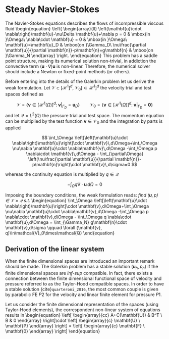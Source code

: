 # Steady Navier-Stokes

The Navier-Stokes equations describes the flows of incompressible viscous fluid 
\begin{equation}
\left\{
    \begin{array}{ll}
        \left(\mathbf{u}\cdot \nabla\right)\mathbf{u}-\nu\Delta \mathbf{u}+\nabla p = 0 & \mbox{in }\Omega\\
        \nabla\cdot \mathbf{u} = 0 & \mbox{in }\Omega\\
        \mathbf{u}=\mathbf{u}_D & \mbox{on }\Gamma_D\\
        \nu\frac{\partial \mathbf{u}}{\partial \mathbf{n}}-p\mathbf{n}=g\mathbf{n} & \mbox{on }\Gamma_N
    \end{array}
\right.
\end{equation}
This problem has a saddle point structure, making its numerical solution non-trivial, in addiction the convective term $\left(\mathbf{u}\cdot \nabla\right)\mathbf{u}$ is non-linear. Therefore, the numerical solver should include a Newton or fixed-point methods (or others).

Before entering into the details of the Galerkin problem let us derive the weak formulation.
Let $\mathcal{V}\subset[\mathcal{H}^1]^d,\; \mathcal{V}_0[\subset\mathcal{H}^1]^d$ the velocity trial and test spaces defined as

$$
\mathcal{V} = \left\{\mathbf{v}\in[\mathcal{H}^1(\Omega)]^d:\;\left. \mathbf{v}\right|_{\Gamma_D} = \mathbf{u}_D\right\}\qquad 
\mathcal{V}_0 = \left\{\mathbf{v}\in[\mathcal{H}^1(\Omega)]^d:\;\left. \mathbf{v}\right|_{\Gamma_D} = \mathbf{0}\right\}
$$
and let $\mathcal{Q}= L^2(\Omega)$ the pressure trial and test space. The momentum equation can be multiplied by the test function $\mathbf{v}\in\mathcal{V}_0$ and the integration by parts is applied

$$
\int_\Omega \left[\left(\mathbf{u}\cdot \nabla\right)\mathbf{u}\right]\cdot \mathbf{v}\,d\Omega+\int_\Omega \nu\nabla \mathbf{u}\cdot \nabla\mathbf{v}\,d\Omega -\int_\Omega p \nabla\cdot \mathbf{v}\,d\Omega - \int_{\partial\Omega} \left(\nu\frac{\partial \mathbf{u}}{\partial \mathbf{n}}-p\mathbf{n}\right)\cdot \mathbf{v}\,d\sigma=0
$$

whereas the continuity equation is multiplied by $q\in\mathcal{Q}$

$$
-\int_\Omega q \nabla\cdot \mathbf{u}\,d\Omega=0
$$

Imposing the boundary conditions, the weak formulation reads: *find $(\mathbf{u}, p)\in\mathcal{V}\times\mathcal{Q}$ s.t.*
\begin{equation}
\int_\Omega \left[\left(\mathbf{u}\cdot \nabla\right)\mathbf{u}\right]\cdot \mathbf{v}\,d\Omega+\int_\Omega \nu\nabla \mathbf{u}\cdot \nabla\mathbf{v}\,d\Omega -\int_\Omega p \nabla\cdot \mathbf{v}\,d\Omega - \int_\Omega q \nabla\cdot \mathbf{u}\,d\Omega = \int_{\Gamma_N} g\mathbf{n}\cdot \mathbf{v}\,d\sigma \qquad \forall (\mathbf{v}, q)\in\mathcal{V}_0\times\mathcal{Q}
\end{equation}

## Derivation of the linear system
When the finite dimensional spaces are introduced an important remark should be made. The Galerkin problem has a stable solution $(\mathbf{u}_h,p_h)$ if the finite dimensional spaces are *inf-sup* compatible. In fact, there exists a connection between the finite dimensional functional space of velocity and pressure referred to as the Taylor-Hood compatible spaces.
In order to have a stable solution {cite}`quarteroni_2016`, the most common couple is given by parabolic FE $P2$ for the velocity and linear finite element for pressure $P1$.

Let us consider the finite dimensional representation of the spaces (using Taylor-Hood elements), the correspondent non-linear system of equations results in
\begin{equation}
\left[
\begin{array}{cc}
A+C(\mathbf{U}) & B^T \\ B & 0
\end{array}
\right]\cdot
\left[
\begin{array}{c}
\mathbf{U} \\ \mathbf{P}
\end{array}
\right] = 
\left[
\begin{array}{c}
\mathbf{F} \\ \mathbf{0}
\end{array}
\right]
\end{equation}